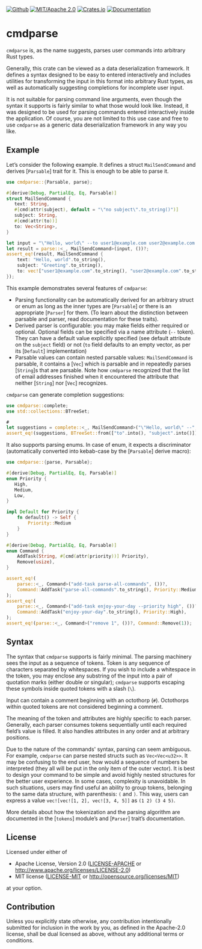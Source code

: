 [![Github](https://img.shields.io/github/last-commit/poletaevvlad/cmdparse "Documentation")](https://github.com/poletaevvlad/cmdparse) [![MIT/Apache 2.0](https://img.shields.io/crates/l/cmdparse "MIT/Apache 2.0")](https://crates.io/cmdparse) [![Crates.io](https://img.shields.io/crates/v/cmdparse "Crates.io")](https://crates.io/cmdparse) [![Documentation](https://img.shields.io/docsrs/cmdparse "Documentation")](https://docs.rs/cmdparse)

# cmdparse

`cmdparse` is, as the name suggests, parses user commands into arbitrary Rust types.

Generally, this crate can be viewed as a data deserialization framework. It defines a syntax
designed to be easy to entered interactively and includes utilities for transforming the input
in this format into arbitrary Rust types, as well as automatically suggesting completions for
incomplete user input.

It is not suitable for parsing command line arguments, even though the syntax it supports is
fairly similar to what those would look like. Instead, it was designed to be used for parsing
commands entered interactively inside the application. Of course, you are not limited to this
use case and free to use `cmdparse` as a generic data deserialization framework in any way
you like.

## Example

Let’s consider the following example. It defines a struct `MailSendCommand` and derives
[`Parsable`] trait for it. This is enough to be able to parse it.

```rust
use cmdparse::{Parsable, parse};

#[derive(Debug, PartialEq, Eq, Parsable)]
struct MailSendCommand {
   text: String,
   #[cmd(attr(subject), default = "\"no subject\".to_string()")]
   subject: String,
   #[cmd(attr(to))]
   to: Vec<String>,
}

let input = "\"Hello, world\" --to user1@example.com user2@example.com --subject Greeting";
let result = parse::<_, MailSendCommand>(input, ())?;
assert_eq!(result, MailSendCommand {
    text: "Hello, world".to_string(),
    subject: "Greeting".to_string(),
    to: vec!["user1@example.com".to_string(), "user2@example.com".to_string()],
});
```

This example demonstrates several features of `cmdparse`:

 * Parsing functionality can be automatically derived for an arbitrary struct or enum as long
   as the inner types are [`Parsable`] or there is an appropriate [`Parser`] for them. (To
   learn about the distinction between parsable and parser, read documentation for these traits).
 * Derived parser is configurable: you may make fields either required or optional. Optional
   fields can be specified via a name attribute (`--` token). They can have a default value
   explicitly specified (see default attribute on the `subject` field) or not (`to` field
   defaults to an empty vector, as per its [`Default`] implementation)
 * Parsable values can contain nested parsable values: `MailSendCommand` is parsable, it
   contains a [`Vec`] which is parsable and in repeatedly parses [`String`]s that are parsable.
   Note how `cmdparse` recognized that the list of email addresses finished when it
   encountered the attribute that neither [`String`] nor [`Vec`] recognizes.

`cmdparse` can generate completion suggestions:

```rust
use cmdparse::complete;
use std::collections::BTreeSet;

#
let suggestions = complete::<_, MailSendCommand>("\"Hello, world\" --", ());
assert_eq!(suggestions, BTreeSet::from(["to".into(), "subject".into()]));
```

It also supports parsing enums. In case of enum, it expects a discriminator (automatically
converted into kebab-case by the [`Parsable`] derive macro):

```rust
use cmdparse::{parse, Parsable};

#[derive(Debug, PartialEq, Eq, Parsable)]
enum Priority {
   High,
   Medium,
   Low,
}

impl Default for Priority {
    fn default() -> Self {
        Priority::Medium
    }
}

#[derive(Debug, PartialEq, Eq, Parsable)]
enum Command {
    AddTask(String, #[cmd(attr(priority))] Priority),
    Remove(usize),
}

assert_eq!(
    parse::<_, Command>("add-task parse-all-commands", ())?,
    Command::AddTask("parse-all-commands".to_string(), Priority::Medium),
);
assert_eq!(
    parse::<_, Command>("add-task enjoy-your-day --priority high", ())?,
    Command::AddTask("enjoy-your-day".to_string(), Priority::High),
);
assert_eq!(parse::<_, Command>("remove 1", ())?, Command::Remove(1));
```

## Syntax

The syntax that `cmdparse` supports is fairly minimal. The parsing machinery sees the input as
a sequence of tokens. Token is any sequence of characters separated by whitespaces. If you wish
to include a whitespace in the token, you may enclose any substring of the input into a pair of
quotation marks (either double or singular); `cmdparse` supports escaping these symbols
inside quoted tokens with a slash (`\`).

Input can contain a comment beginning with an octothorp (`#`). Octothorps within quoted tokens
are not considered beginning a comment.

The meaning of the token and attributes are highly specific to each parser. Generally, each
parser consumes tokens sequentially until each required field’s value is filled. It also
handles attributes in any order and at arbitrary positions.

Due to the nature of the commands' syntax, parsing can seem ambiguous. For example,
`cmdparse` can parse nested structs such as `Vec<Vec<u32>>`. It may be confusing to the end
user, how would a sequence of numbers be interpreted (they all will be put in the only item of
the outer vector). It is best to design your command to be simple and avoid highly nested
structures for the better user experience. In some cases, complexity is unavoidable. In such
situations, users may find useful an ability to group tokens, belonging to the same data
structure, with parenthesis: `(` and `)`. This way, users can express a value `vec![vec![1, 2],
vec![3, 4, 5]]` as `(1 2) (3 4 5)`.

More details about how the tokenization and the parsing algorithm are documented in the
[`tokens`] module’s and [`Parser`] trait’s documentation.

## License

Licensed under either of

 * Apache License, Version 2.0
   ([LICENSE-APACHE](LICENSE-APACHE) or http://www.apache.org/licenses/LICENSE-2.0)
 * MIT license
   ([LICENSE-MIT](LICENSE-MIT) or http://opensource.org/licenses/MIT)

at your option.

## Contribution

Unless you explicitly state otherwise, any contribution intentionally submitted
for inclusion in the work by you, as defined in the Apache-2.0 license, shall be
dual licensed as above, without any additional terms or conditions.
